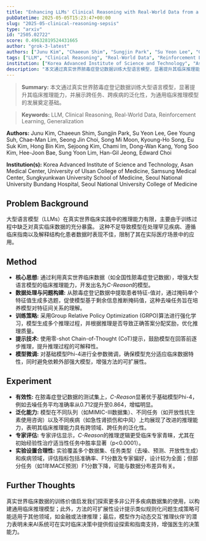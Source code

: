 ```yaml
---
title: "Enhancing LLMs' Clinical Reasoning with Real-World Data from a Nationwide Sepsis Registry"
pubDatetime: 2025-05-05T15:23:47+00:00
slug: "2025-05-clinical-reasoning-sepsis"
type: "arxiv"
id: "2505.02722"
score: 0.49632819524431665
author: "grok-3-latest"
authors: ["Junu Kim", "Chaeeun Shim", "Sungjin Park", "Su Yeon Lee", "Gee Young Suh", "Chae-Man Lim", "Seong Jin Choi", "Song Mi Moon", "Kyoung-Ho Song", "Eu Suk Kim", "Hong Bin Kim", "Sejoong Kim", "Chami Im", "Dong-Wan Kang", "Yong Soo Kim", "Hee-Joon Bae", "Sung Yoon Lim", "Han-Gil Jeong", "Edward Choi"]
tags: ["LLM", "Clinical Reasoning", "Real-World Data", "Reinforcement Learning", "Generalization"]
institution: ["Korea Advanced Institute of Science and Technology", "Asan Medical Center, University of Ulsan College of Medicine", "Samsung Medical Center, Sungkyunkwan University School of Medicine", "Seoul National University Bundang Hospital, Seoul National University College of Medicine"]
description: "本文通过真实世界脓毒症登记数据训练大型语言模型，显著提升其临床推理能力，并展示跨任务、跨疾病的泛化性，为通用临床推理模型的发展奠定基础。"
---
```


> **Summary:** 本文通过真实世界脓毒症登记数据训练大型语言模型，显著提升其临床推理能力，并展示跨任务、跨疾病的泛化性，为通用临床推理模型的发展奠定基础。 

> **Keywords:** LLM, Clinical Reasoning, Real-World Data, Reinforcement Learning, Generalization

**Authors:** Junu Kim, Chaeeun Shim, Sungjin Park, Su Yeon Lee, Gee Young Suh, Chae-Man Lim, Seong Jin Choi, Song Mi Moon, Kyoung-Ho Song, Eu Suk Kim, Hong Bin Kim, Sejoong Kim, Chami Im, Dong-Wan Kang, Yong Soo Kim, Hee-Joon Bae, Sung Yoon Lim, Han-Gil Jeong, Edward Choi

**Institution(s):** Korea Advanced Institute of Science and Technology, Asan Medical Center, University of Ulsan College of Medicine, Samsung Medical Center, Sungkyunkwan University School of Medicine, Seoul National University Bundang Hospital, Seoul National University College of Medicine


## Problem Background

大型语言模型（LLMs）在真实世界临床实践中的推理能力有限，主要由于训练过程中缺乏对真实临床数据的充分暴露。
这种不足导致模型在处理罕见疾病、遵循临床指南以及解释结构化患者数据时表现不佳，限制了其在实际医疗场景中的应用。

## Method

*   **核心思想:** 通过利用真实世界临床数据（如全国性脓毒症登记数据），增强大型语言模型的临床推理能力，开发出名为*C-Reason*的模型。
*   **数据处理与问题构建:** 从脓毒症登记数据中提取患者特征-值对，通过掩码单个特征值生成多选题，促使模型基于剩余信息推断掩码值，这种去噪任务旨在培养模型对特征间关系的理解。
*   **训练策略:** 采用Group Relative Policy Optimization (GRPO)算法进行强化学习，模型生成多个推理过程，并根据推理是否导致正确答案分配奖励，优化推理质量。
*   **提示技术:** 使用零-shot Chain-of-Thought (CoT)提示，鼓励模型在回答前逐步推理，提升推理过程的可解释性。
*   **模型微调:** 对基础模型Phi-4进行全参数微调，确保模型充分适应临床数据特性，同时避免依赖外部强大模型，增强方法的可扩展性。

## Experiment

*   **有效性:** 在脓毒症登记数据的测试集上，*C-Reason*显著优于基础模型Phi-4，例如去噪任务平均准确率从0.712提升至0.864，增幅明显。
*   **泛化能力:** 模型在不同队列（如MIMIC-III数据集）、不同任务（如开放性抗生素使用咨询）以及不同疾病（如急性肾损伤和中风）上均展现了改进的推理能力，表明其临床推理能力具有跨领域、跨任务的泛化性。
*   **专家评估:** 专家评估显示，*C-Reason*的推理逻辑更受临床专家青睐，尤其在初始经验性治疗适当性任务中胜率显著（p<0.0001）。
*   **实验设置合理性:** 实验覆盖多个数据集、任务类型（去噪、预测、开放性生成）和疾病领域，评估指标包括准确率、F1分数及专家偏好，设计较为全面；但部分任务（如1年MACE预测）F1分数下降，可能与数据分布差异有关。

## Further Thoughts

真实世界临床数据的训练价值启发我们探索更多非公开多疾病数据集的使用，以构建通用临床推理模型；此外，方法的可扩展性设计提示类似规则化问题生成策略可能适用于其他领域，如金融或法律推理；最后，模型作为动态交互‘推理伙伴’的潜力表明未来AI系统可在实时临床决策中提供假设探索和指南支持，增强医生的决策能力。